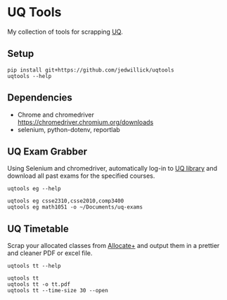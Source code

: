 # UQ Tools

My collection of tools for scrapping [UQ](https://www.uq.edu.au/).

## Setup

```shell
pip install git+https://github.com/jedwillick/uqtools
uqtools --help
```

## Dependencies

- Chrome and chromedriver <https://chromedriver.chromium.org/downloads>
- selenium, python-dotenv, reportlab

## UQ Exam Grabber

Using Selenium and chromedriver, automatically log-in to [UQ library](https://www.library.uq.edu.au/exams/) and download all past exams for the specified
courses.

```shell
uqtools eg --help

uqtools eg csse2310,csse2010,comp3400
uqtools eg math1051 -o ~/Documents/uq-exams
```

## UQ Timetable

Scrap your allocated classes from [Allocate+](http://my.uq.edu.au/student-timetable) and output them in a prettier and cleaner PDF or excel file.

```shell
uqtools tt --help

uqtools tt
uqtools tt -o tt.pdf
uqtools tt --time-size 30 --open
```
